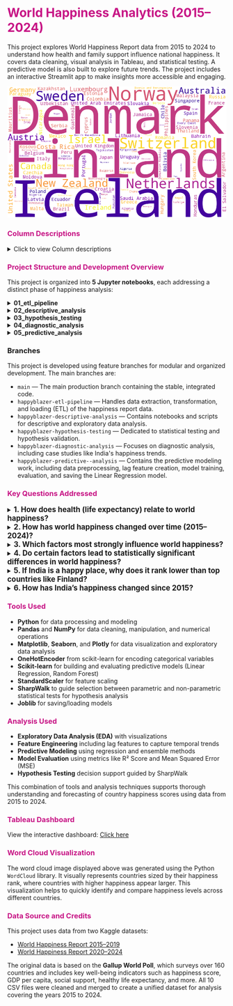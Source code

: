 <h1 style="color:#C71585;">World Happiness Analytics (2015–2024)</h1>

This project explores World Happiness Report data from 2015 to 2024 to understand how health and family support influence national happiness. It covers data cleaning, visual analysis in Tableau, and statistical testing. A predictive model is also built to explore future trends. The project includes an interactive Streamlit app to make insights more accessible and engaging.

![Happiness Word Cloud](data/images/happiness_wordcloud.png)

<h3 style="color:#C71585;">Column Descriptions</h3>

<details>
  <summary>Click to view Column descriptions</summary>

| **Column Name**                 | **Explanation**                                                                |
| ------------------------------- | ------------------------------------------------------------------------------ |
| `Country`                       | Name of the country                                                            |
| `Happiness Rank`                | Country’s position in the global happiness ranking for that year               |
| `Happiness Score`               | Overall happiness score based on survey data and contributing factors          |
| `Economy`                       | Contribution of GDP per capita to the happiness score                          |
| `Family`                        | Level of social support and family connections (based on survey responses)     |
| `Healthy life expectancy`       | Expected number of years a person can live in good health, starting from birth |
| `Freedom to make life choices`  | Level of freedom individuals feel in making life decisions                     |
| `Perceptions of corruption`     | Public perception of corruption in government and business                     |
| `Generosity`                    | Willingness to donate to others, based on survey data and donations            |
| `Continent`                     | Continent the country belongs to (added for regional analysis)                 |
| `Year`                          | Year the data was collected (2015–2024)                                        |
| `Happiness Rank (Cleaned Data)` | Adjusted rank after cleaning and standardizing the dataset                     |

</details>

<h3 style="color:#C71585;">Project Structure and Development Overview</h3>

This project is organized into **5 Jupyter notebooks**, each addressing a distinct phase of happiness analysis:

<details>
  <summary><strong>01_etl_pipeline</strong></summary>

This notebook handles the extraction, transformation, and loading (ETL) of happiness report data from 2015 to 2024. It combines and cleans data across 10 years, ensuring consistency and completeness. A final dataset of 131 countries with complete records is created by dropping countries with missing data. Additional feature engineering is performed to prepare the data for further analysis.

</details>

<details>
  <summary><strong>02_descriptive_analysis</strong></summary>

This notebook provides an overview of global happiness trends using descriptive analysis techniques. It includes key visualizations such as scatter plots, area charts, heatmaps, and bar charts. These explore relationships between health, happiness, and other contributing factors. The analysis also highlights differences in happiness patterns across continents and over time.

</details>

<details>
  <summary><strong>03_hypothesis_testing</strong></summary>

This notebook tests specific hypotheses to determine which factors significantly affect happiness. Statistical tests include the Kruskal-Wallis and Mann-Whitney U tests. Variables like family support, life expectancy, generosity, and continent are analyzed. The results provide evidence-based insights into which factors show significant differences in happiness levels.

</details>

<details>
  <summary><strong>04_diagnostic_analysis</strong></summary>

This notebook explores why India ranks lower in happiness compared to top countries. It shows that India scores less in income, health, and social support—key factors linked to happiness. It also tracks how India’s happiness score dropped from 2015 to 2020 and only partly recovered by 2024. These insights help identify what India needs to improve for better well-being.

</details>

<details>
  <summary><strong>05_predictive_analysis</strong></summary>

This notebook builds a model to predict future happiness scores of countries using data from 2015 to 2024. It includes data cleaning, creating lag features to capture past trends, and training models like Linear Regression and Random Forest. The notebook evaluates model performance and saves the Linear Regression model for future use. This helps forecast happiness trends and supports informed decision-making.

</details>

### Branches

This project is developed using feature branches for modular and organized development. The main branches are:

- `main` — The main production branch containing the stable, integrated code.
- `happyblazer-etl-pipeline` — Handles data extraction, transformation, and loading (ETL) of the happiness report data.
- `happyblazer-descriptive-analysis` — Contains notebooks and scripts for descriptive and exploratory data analysis.
- `happyblazer-hypothesis-testing` — Dedicated to statistical testing and hypothesis validation.
- `happyblazer-diagnostic-analysis` — Focuses on diagnostic analysis, including case studies like India's happiness trends.
- `happyblazer-predictive--analysis` — Contains the predictive modeling work, including data preprocessing, lag feature creation, model training, evaluation, and saving the Linear Regression model.

<h3 style="color:#C71585;">Key Questions Addressed</h3>

<details>
<summary><span style="font-weight: bold; font-size: 1.2em;">1. How does health (life expectancy) relate to world happiness?</span></summary>
<span style="font-size: 0.95em; font-family: 'Times New Roman', Times, serif;">
There is a strong positive correlation between healthy life expectancy and happiness scores across countries from 2015 to 2024. Countries with higher life expectancy generally report higher happiness levels. European nations tend to show both high life expectancy and happiness, while many African countries fall into the lower ranges. This suggests that improving health outcomes could be an effective way to increase national well-being.
</span>
</details>

<details>
<summary><span style="font-weight: bold; font-size: 1.2em;">2. How has world happiness changed over time (2015–2024)?</span></summary>
<span style="font-size: 0.95em; font-family: 'Times New Roman', Times, serif;">
Nordic countries like Finland, Denmark, Norway, and Sweden consistently rank among the happiest globally with stable scores. Their resilience reflects strong social systems and quality of life, even during crises such as the COVID-19 pandemic. Conversely, countries like Afghanistan and many Sub-Saharan African nations remain at the lowest happiness levels. India’s happiness scores fluctuate but generally stay in the lower-middle range, indicating ongoing challenges.
</span>
</details>

<details>
<summary><span style="font-weight: bold; font-size: 1.2em;">3. Which factors most strongly influence world happiness?</span></summary>
<span style="font-size: 0.95em; font-family: 'Times New Roman', Times, serif;">
Family and social connections show the strongest positive correlation with happiness at 0.82, highlighting their importance. Economic prosperity (GDP per capita) closely follows with a correlation of 0.81. Healthy life expectancy is also a major contributor with a correlation of 0.79. Perceptions of corruption negatively impact happiness, while generosity has only a weak positive correlation.
</span>
</details>

<details>
<summary><span style="font-weight: bold; font-size: 1.2em;">4. Do certain factors lead to statistically significant differences in world happiness?</span></summary>
<span style="font-size: 0.95em; font-family: 'Times New Roman', Times, serif;">
Statistical tests reveal that family support and life expectancy affect happiness levels. These factors show clear differences in average happiness scores between groups. Generosity, despite being positively viewed, does not have a significant statistical impact on happiness. This underscores the key role of social and health factors in well-being.
</span>
</details>

<details>
<summary><span style="font-weight: bold; font-size: 1.2em;">5. If India is a happy place, why does it rank lower than top countries like Finland?</span></summary>
<span style="font-size: 0.95em; font-family: 'Times New Roman', Times, serif;">
India is a happy place in many ways — people often find joy in family, traditions, festivals, and strong community bonds. However, the World Happiness Report measures happiness using factors like income, healthy life expectancy, social support, and perceived freedom. Compared to top-ranked countries such as Finland and Denmark, India scores lower in these areas. In addition, India’s large population combined with deep economic and social inequality affects access to basic services and opportunities, which lowers the average national well-being score. So while many individuals may feel personally happy, the overall ranking reflects broader structural challenges that need to be addressed.
</span>
</details>

<details>
<summary><span style="font-weight: bold; font-size: 1.2em;">6. How has India’s happiness changed since 2015?</span></summary>
<span style="font-size: 0.95em; font-family: 'Times New Roman', Times, serif;">
India’s happiness score declined from 4.5 in 2015 to around 3.5 in 2020, with the sharpest drop during the COVID-19 pandemic. By 2024, it had slightly recovered to about 4.2 but still remains below pre-2018 levels. This downward trend highlights how large-scale socioeconomic challenges, such as inequality, unemployment, and healthcare access, continue to affect the nation’s overall happiness.
</span>
</details>

<h3 style="color:#C71585;">Tools Used</h3>

- **Python** for data processing and modeling
- **Pandas** and **NumPy** for data cleaning, manipulation, and numerical operations
- **Matplotlib**, **Seaborn**, and **Plotly** for data visualization and exploratory data analysis
- **OneHotEncoder** from scikit-learn for encoding categorical variables
- **Scikit-learn** for building and evaluating predictive models (Linear Regression, Random Forest)
- **StandardScaler** for feature scaling
- **SharpWalk** to guide selection between parametric and non-parametric statistical tests for hypothesis analysis
- **Joblib** for saving/loading models

<h3 style="color:#C71585;">Analysis Used</h3>

- **Exploratory Data Analysis (EDA)** with visualizations
- **Feature Engineering** including lag features to capture temporal trends
- **Predictive Modeling** using regression and ensemble methods
- **Model Evaluation** using metrics like R² Score and Mean Squared Error (MSE)
- **Hypothesis Testing** decision support guided by SharpWalk

This combination of tools and analysis techniques supports thorough understanding and forecasting of country happiness scores using data from 2015 to 2024.

<h3 style="color:#C71585;">Tableau Dashboard</h3>

View the interactive dashboard: [Click here](https://public.tableau.com/app/profile/angel.jayakumar/viz/Book2_17521895743850/Whatmakenationshappy)

<h3 style="color:#C71585;">Word Cloud Visualization</h3>

The word cloud image displayed above was generated using the Python `WordCloud` library. It visually represents countries sized by their happiness rank, where countries with higher happiness appear larger. This visualization helps to quickly identify and compare happiness levels across different countries.

<h3 style="color:#C71585;">Data Source and Credits</h3>

This project uses data from two Kaggle datasets:

- [World Happiness Report 2015–2019](https://www.kaggle.com/datasets/unsdsn/world-happiness?select=2019.csv)
- [World Happiness Report 2020–2024](https://www.kaggle.com/datasets/samithsachidanandan/world-happiness-report-2020-2024)

The original data is based on the **Gallup World Poll**, which surveys over 160 countries and includes key well-being indicators such as happiness score, GDP per capita, social support, healthy life expectancy, and more. All 10 CSV files were cleaned and merged to create a unified dataset for analysis covering the years 2015 to 2024.
